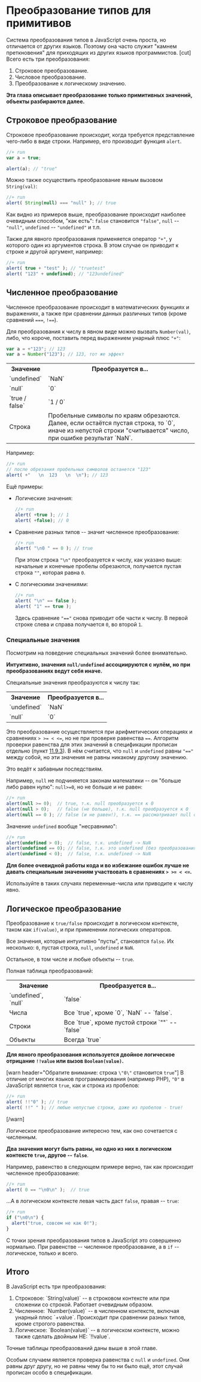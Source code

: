 # Преобразование типов для примитивов

Система преобразования типов в JavaScript очень проста, но отличается от других языков. Поэтому она часто служит "камнем преткновения" для приходящих из других языков программистов.
[cut]
Всего есть три преобразования:
<ol>
<li>Cтроковое преобразование.</li>
<li>Числовое преобразование.</li>
<li>Преобразование к логическому значению.</li>
</ol>

**Эта глава описывает преобразование только примитивных значений, объекты разбираются далее.**


## Строковое преобразование   

Строковое преобразование происходит, когда требуется представление чего-либо в виде строки. Например, его производит функция `alert`.

```js
//+ run
var a = true;

alert(a); // "true"
```

Можно также осуществить преобразование явным вызовом `String(val)`:

```js
//+ run
alert( String(null) === "null" ); // true
```

Как видно из примеров выше, преобразование происходит наиболее очевидным способом, "как есть": `false` становится `"false"`, `null` -- `"null"`, `undefined` -- `"undefined"` и т.п.

Также для явного преобразования применяется оператор `"+"`, у которого один из аргументов строка. В этом случае он приводит к строке и другой аргумент, например:

```js
//+ run
alert( true + "test" ); // "truetest"
alert( "123" + undefined); // "123undefined"
```

## Численное преобразование   

Численное преобразование происходит в математических функциях и выражениях, а также при сравнении данных различных типов (кроме сравнений `===`, `!==`).

Для преобразования к числу в явном виде можно вызвать `Number(val)`, либо, что короче, поставить перед выражением унарный плюс `"+"`:

```js
var a = +"123"; // 123
var a = Number("123"); // 123, тот же эффект
```

<table>
<tr><th>Значение</th><th>Преобразуется в...</th></tr>
<tr><td>`undefined`</td><td>`NaN`</td></tr>
<tr><td>`null`</td><td>`0`</td></tr>
<tr><td>`true / false`</td><td>`1 / 0`</td></tr>
<tr><td>Строка</td><td>Пробельные символы по краям обрезаются.<br>Далее, если остаётся пустая строка, то `0`, иначе из непустой строки "считывается" число, при ошибке результат `NaN`.</td></tr>
</table>

Например:

```js
//+ run
// после обрезания пробельных символов останется "123"
alert( +"   \n  123   \n  \n"); // 123 
```

Ещё примеры:
<ul>
<li>Логические значения:

```js
//+ run
alert( +true ); // 1
alert( +false); // 0
```

</li>
<li>Сравнение разных типов -- значит численное преобразование:

```js
//+ run
alert( "\n0 " == 0 ); // true
```

При этом строка `"\n"` преобразуется к числу, как указано выше: начальные и конечные пробелы обрезаются, получается пустая строка `""`, которая равна `0`.</li>
</li>
<li>С логическими значениями:

```js
//+ run
alert( "\n" == false );
alert( "1" == true );
```

Здесь сравнение `"=="` снова приводит обе части к числу. В первой строке слева и справа получается `0`, во второй `1`.
</li>
</ul>

### Специальные значения

Посмотрим на поведение специальных значений более внимательно.

**Интуитивно, значения `null/undefined` ассоциируются с нулём, но при преобразованиях ведут себя иначе.**

Специальные значения преобразуются к числу так:
<table class="bordered">
<tr><th>Значение</th><th>Преобразуется в...</th></tr>
<tr><td>`undefined`</td><td>`NaN`</td></tr>
<tr><td>`null`</td><td>`0`</td></tr>
</table>

Это преобразование осуществляется при арифметических операциях и сравнениях `> >= < <=`, но не при проверке равенства `==`. Алгоритм проверки равенства для этих значений в спецификации прописан отдельно (пункт [11.9.3](http://es5.github.com/x11.html#x11.9.3)). В нём считается, что `null` и `undefined` равны `"=="` между собой, но эти значения не равны никакому другому значению.

Это ведёт к забавным последствиям. 

Например, `null` не подчиняется законам математики -- он "больше либо равен нулю": `null>=0`, но не больше и не равен:

```js
//+ run
alert(null >= 0);  // true, т.к. null преобразуется к 0
alert(null > 0);   // false (не больше), т.к. null преобразуется к 0
alert(null == 0 ); // false (и не равен!), т.к. == рассматривает null особо.
```

Значение `undefined` вообще "несравнимо":

```js
//+ run
alert(undefined > 0);  // false, т.к. undefined -> NaN
alert(undefined == 0); // false, т.к. это undefined (без преобразования)
alert(undefined < 0);  // false, т.к. undefined -> NaN
```

**Для более очевидной работы кода и во избежание ошибок лучше не давать специальным значениям участвовать в сравнениях `> >= < <=`.** 

Используйте в таких случаях переменные-числа или приводите к числу явно.
 
## Логическое преобразование

Преобразование к `true/false` происходит в логическом контексте, таком как `if(value)`, и при применении логических операторов.

Все значения, которые интуитивно "пусты", становятся `false`. Их несколько: `0`, пустая строка, `null`, `undefined` и `NaN`. 

Остальное, в том числе и любые объекты -- `true`.

Полная таблица преобразований:

<table class="bordered">
<tr><th>Значение</th><th>Преобразуется в...</th></tr>
<tr><td>`undefined`, `null`</td><td>`false`</td></tr>
<tr><td>Числа</td><td>Все `true`, кроме `0`, `NaN` -- `false`.</td></tr>
<tr><td>Строки</td><td>Все `true`, кроме пустой строки `""` -- `false`</td></tr>
<tr><td>Объекты</td><td>Всегда `true`</td></tr>
</table>

**Для явного преобразования используется двойное логическое отрицание `!!value` или вызов `Boolean(value)`.**

[warn header="Обратите внимание: строка `\"0\"` становится `true`"]
В отличие от многих языков программирования (например PHP), `"0"` в JavaScript является `true`, как и строка из пробелов:

```js
//+ run
alert( !!"0" ); // true
alert( !!" " ); // любые непустые строки, даже из пробелов - true!
```

[/warn]


Логическое преобразование интересно тем, как оно сочетается с численным.

**Два значения могут быть равны, но одно из них в логическом контексте `true`, другое -- `false`**.

Например, равенство в следующем примере верно, так как происходит численное преобразование:

```js
//+ run
alert( 0 == "\n0\n" );  // true
```

...А в логическом контексте левая часть даст `false`, правая -- `true`:

```js
//+ run
if ("\n0\n") { 
  alert("true, совсем не как 0!");
}
```

С точки зрения преобразования типов в JavaScript это совершенно нормально. При равенстве -- численное преобразование, а в `if` -- логическое, только и всего.

## Итого

В JavaScript есть три преобразования:

<ol>
<li>Строковое: `String(value)` -- в строковом контексте или при сложении со строкой. Работает очевидным образом.</li>
<li>Численное: `Number(value)` -- в численном контексте, включая унарный плюс `+value`. Происходит при сравнении разных типов, кроме строгого равенства.</li>
<li>Логическое: `Boolean(value)` -- в логическом контексте, можно также сделать двойным НЕ: `!!value`.</li>
</ol>

Точные таблицы преобразований даны выше в этой главе.

Особым случаем является проверка равенства с `null` и `undefined`. Они равны друг другу, но не равны чему бы то ни было ещё, этот случай прописан особо в спецификации. 

